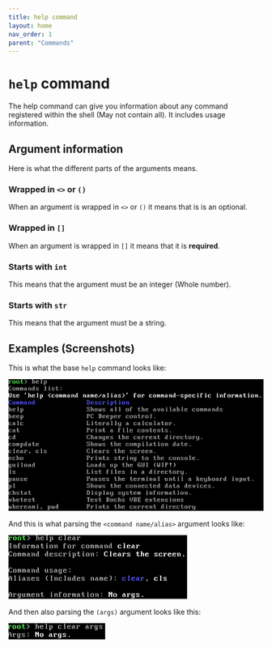 ```yaml
---
title: help command
layout: home
nav_order: 1
parent: "Commands"
---
```


# `help` command
The help command can give you information about any command registered within the shell (May not contain all).
It includes usage information.

## Argument information
Here is what the different parts of the arguments means.

### Wrapped in `<>` or `()`
When an argument is wrapped in `<>` or `()` it means that is is an optional.

### Wrapped in `[]`
When an argument is wrapped in `[]` it means that it is **required**.

### Starts with `int`
This means that the argument must be an integer (Whole number).

### Starts with `str`
This means that the argument must be a string.

## Examples (Screenshots)
This is what the base `help` command looks like:

![Help command](../../../screenshots/commands/help/base.png)

And this is what parsing the `<command name/alias>` argument looks like:

![Help command](../../../screenshots/commands/help/arg1.png)

And then also parsing the `(args)` argument looks like this:

![Help command](../../../screenshots/commands/help/arg2.png)